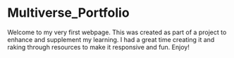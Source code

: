 # Multiverse_Portfolio

Welcome to my very first webpage. This was created as part of a project to enhance and supplement my learning. I had a great time creating it and raking through resources to make it responsive and fun. Enjoy!